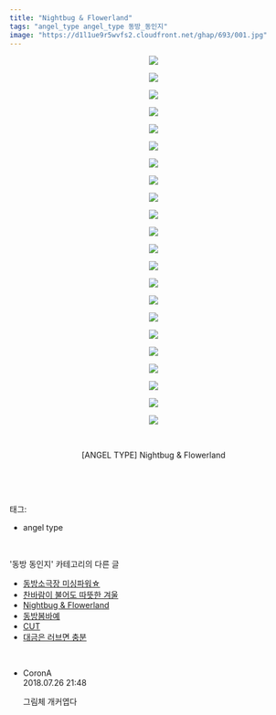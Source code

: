 ```yaml
---
title: "Nightbug & Flowerland"
tags: "angel_type angel_type 동방_동인지"
image: "https://d1l1ue9r5wvfs2.cloudfront.net/ghap/693/001.jpg"
---
```

<div class="article">
<p style="text-align: center; clear: none; float: none;"><img src="{{ site.imgserver9 }}/ghap/693/001.jpg"/></p>
<p style="text-align: center; clear: none; float: none;"><img src="{{ site.imgserver9 }}/ghap/693/002.jpg"/></p>
<p style="text-align: center; clear: none; float: none;"><img src="{{ site.imgserver9 }}/ghap/693/003.jpg"/></p>
<p style="text-align: center; clear: none; float: none;"><img src="{{ site.imgserver9 }}/ghap/693/004.jpg"/></p>
<p style="text-align: center; clear: none; float: none;"><img src="{{ site.imgserver9 }}/ghap/693/005.jpg"/></p>
<p style="text-align: center; clear: none; float: none;"><img src="{{ site.imgserver9 }}/ghap/693/006.jpg"/></p>
<p style="text-align: center; clear: none; float: none;"><img src="{{ site.imgserver9 }}/ghap/693/007.jpg"/></p>
<p style="text-align: center; clear: none; float: none;"><img src="{{ site.imgserver9 }}/ghap/693/008.jpg"/></p>
<p style="text-align: center; clear: none; float: none;"><img src="{{ site.imgserver9 }}/ghap/693/009.jpg"/></p>
<p style="text-align: center; clear: none; float: none;"><img src="{{ site.imgserver9 }}/ghap/693/010.jpg"/></p>
<p style="text-align: center; clear: none; float: none;"><img src="{{ site.imgserver9 }}/ghap/693/011.jpg"/></p>
<p style="text-align: center; clear: none; float: none;"><img src="{{ site.imgserver9 }}/ghap/693/012.jpg"/></p>
<p style="text-align: center; clear: none; float: none;"><img src="{{ site.imgserver9 }}/ghap/693/013.jpg"/></p>
<p style="text-align: center; clear: none; float: none;"><img src="{{ site.imgserver9 }}/ghap/693/014.jpg"/></p>
<p style="text-align: center; clear: none; float: none;"><img src="{{ site.imgserver9 }}/ghap/693/015.jpg"/></p>
<p style="text-align: center; clear: none; float: none;"><img src="{{ site.imgserver9 }}/ghap/693/016.jpg"/></p>
<p style="text-align: center; clear: none; float: none;"><img src="{{ site.imgserver9 }}/ghap/693/017.jpg"/></p>
<p style="text-align: center; clear: none; float: none;"><img src="{{ site.imgserver9 }}/ghap/693/018.jpg"/></p>
<p style="text-align: center; clear: none; float: none;"><img src="{{ site.imgserver9 }}/ghap/693/019.jpg"/></p>
<p style="text-align: center; clear: none; float: none;"><img src="{{ site.imgserver9 }}/ghap/693/020.jpg"/></p>
<p style="text-align: center; clear: none; float: none;"><img src="{{ site.imgserver9 }}/ghap/693/021.jpg"/></p>
<p style="text-align: center; clear: none; float: none;"><img src="{{ site.imgserver9 }}/ghap/693/022.jpg"/></p>
<p style="text-align: center; clear: none; float: none;"><br/></p>
<p style="text-align: center; clear: none; float: none;">[ANGEL TYPE] Nightbug &amp; Flowerland</p>
<p><br/></p>
</div><br/>
<div class="tagTrail">
<p>태그: </p>
<ul>
<li>angel type</li>
</ul>
</div><br/>
<div class="another">
<p>'동방 동인지' 카테고리의 다른 글</p>
<ul>
<li><a href="/ghap_695">동방소극장 미싱파워☆</a></li>
<li><a href="/ghap_694">찬바람이 불어도 따뜻한 겨울</a></li>
<li><a href="/ghap_693">Nightbug &amp; Flowerland</a></li>
<li><a href="/ghap_692">동방봄바예</a></li>
<li><a href="/ghap_691">CUT</a></li>
<li><a href="/ghap_690">대금은 러브면 충분</a></li>
</ul>
</div><br/>
<div class="cb_module cb_fluid">
<div class="cb_wrt cb_profile">
<div class="comment">
<ul>
<li class="cb_thumb_off" id="comment15294386">
<div class="cb_comment_area">
<div class="cb_info_area">
<div class="cb_section">
<span class="cb_nick_name">CoronA</span>
</div>
<div class="cb_section">
<span class="cb_date">2018.07.26 21:48 </span>
</div>
</div>
<div class="cb_dsc_comment">
<p class="cb_dsc">
											그림체 개커엽다
										</p>
</div>
</div></li>
</ul>
</div>
</div><!-- commentList close -->
</div><br/>
